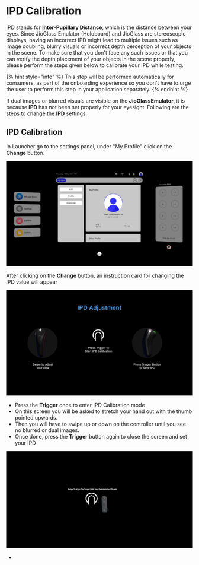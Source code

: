 # IPD Calibration

IPD stands for **Inter-Pupillary Distance**, which is the distance between your eyes. Since JioGlass Emulator  (Holoboard) and JioGlass are stereoscopic displays, having an incorrect IPD might lead to multiple issues such as image doubling, blurry visuals or incorrect depth perception of your objects in the scene. To make sure that you don't face any such issues or that you can verify the depth placement of your objects in the scene properly, please perform the steps given below to calibrate your IPD while testing.

{% hint style="info" %}
This step will be performed automatically for consumers, as part of the onboarding experience so you don't have to urge the user to perform this step in your application separately.
{% endhint %}

If dual images or blurred visuals are visible on the **JioGlassEmulator**, it is because **IPD** has not been set properly for your eyesight. Following are the steps to change the **IPD** settings.

## **IPD Calibration**

In Launcher go to the settings panel, under "My Profile" click on the **Change** button.

![](<../.gitbook/assets/MicrosoftTeams-image (3).png>)

After clicking on the **Change** button, an instruction card for changing the IPD value will appear

![](<../.gitbook/assets/MicrosoftTeams-image (2).png>)

* Press the **Trigger** once to enter IPD Calibration mode
* On this screen you will be asked to stretch your hand out with the thumb pointed upwards.
* Then you will have to swipe up or down on the controller until you see no blurred or dual images.
* Once done, press the **Trigger** button again to close the screen and set your IPD

![IPD Calibration Screen](../.gitbook/assets/59.png)

*
